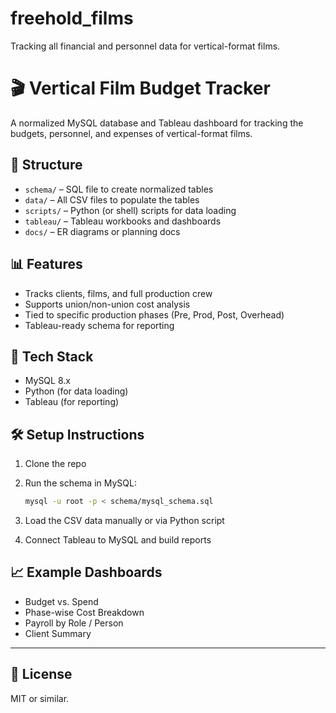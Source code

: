 # freehold_films
Tracking all financial and personnel data for vertical-format films. 
# 🎬 Vertical Film Budget Tracker

A normalized MySQL database and Tableau dashboard for tracking the budgets, personnel, and expenses of vertical-format films.

## 📁 Structure

- `schema/` – SQL file to create normalized tables
- `data/` – All CSV files to populate the tables
- `scripts/` – Python (or shell) scripts for data loading
- `tableau/` – Tableau workbooks and dashboards
- `docs/` – ER diagrams or planning docs

## 📊 Features

- Tracks clients, films, and full production crew
- Supports union/non-union cost analysis
- Tied to specific production phases (Pre, Prod, Post, Overhead)
- Tableau-ready schema for reporting

## 🧰 Tech Stack

- MySQL 8.x
- Python (for data loading)
- Tableau (for reporting)

## 🛠️ Setup Instructions

1. Clone the repo
2. Run the schema in MySQL:

    ```bash
    mysql -u root -p < schema/mysql_schema.sql
    ```

3. Load the CSV data manually or via Python script
4. Connect Tableau to MySQL and build reports

## 📈 Example Dashboards

- Budget vs. Spend
- Phase-wise Cost Breakdown
- Payroll by Role / Person
- Client Summary

---

## 📄 License

MIT or similar.
